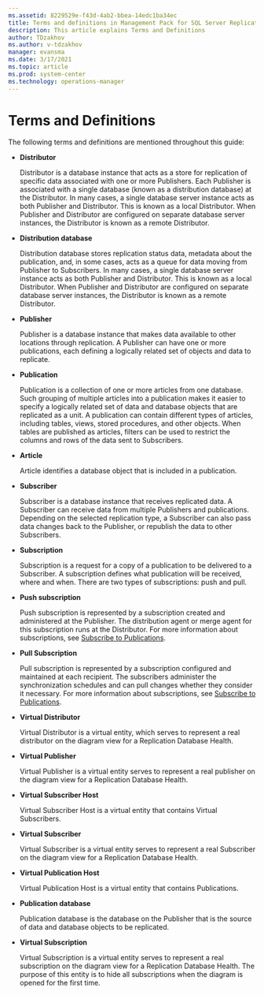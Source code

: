 ```yaml
---
ms.assetid: 8229529e-f43d-4ab2-bbea-14edc1ba34ec
title: Terms and definitions in Management Pack for SQL Server Replication
description: This article explains Terms and Definitions
author: TDzakhov
ms.author: v-tdzakhov
manager: evansma
ms.date: 3/17/2021
ms.topic: article
ms.prod: system-center
ms.technology: operations-manager
---
```


# Terms and Definitions

The following terms and definitions are mentioned throughout this guide:

- **Distributor**

  Distributor is a database instance that acts as a store for replication of specific data associated with one or more Publishers. Each Publisher is associated with a single database (known as a distribution database) at the Distributor. In many cases, a single database server instance acts as both Publisher and Distributor. This is known as a local Distributor. When Publisher and Distributor are configured on separate database server instances, the Distributor is known as a remote Distributor.

- **Distribution database**

  Distribution database stores replication status data, metadata about the publication, and, in some cases, acts as a queue for data moving from Publisher to Subscribers. In many cases, a single database server instance acts as both Publisher and Distributor. This is known as a local Distributor. When Publisher and Distributor are configured on separate database server instances, the Distributor is known as a remote Distributor.

- **Publisher**

  Publisher is a database instance that makes data available to other locations through replication. A Publisher can have one or more publications, each defining a logically related set of objects and data to replicate.

- **Publication**

  Publication is a collection of one or more articles from one database. Such grouping of multiple articles into a publication makes it easier to specify a logically related set of data and database objects that are replicated as a unit. A publication can contain different types of articles, including tables, views, stored procedures, and other objects. When tables are published as articles, filters can be used to restrict the columns and rows of the data sent to Subscribers.

- **Article**

  Article identifies a database object that is included in a publication.

- **Subscriber**

  Subscriber is a database instance that receives replicated data. A Subscriber can receive data from multiple Publishers and publications. Depending on the selected replication type, a Subscriber can also pass data changes back to the Publisher, or republish the data to other Subscribers.

- **Subscription**

  Subscription is a request for a copy of a publication to be delivered to a Subscriber. A subscription defines what publication will be received, where and when. There are two types of subscriptions: push and pull.

- **Push subscription**

  Push subscription is represented by a subscription created and administered at the Publisher. The distribution agent or merge agent for this subscription runs at the Distributor. For more information about subscriptions, see [Subscribe to Publications](/sql/relational-databases/replication/subscribe-to-publications).

- **Pull Subscription**

  Pull subscription is represented by a subscription configured and maintained at each recipient. The subscribers administer the synchronization schedules and can pull changes whether they consider it necessary. For more information about subscriptions, see [Subscribe to Publications](/sql/relational-databases/replication/subscribe-to-publications).

- **Virtual Distributor**

  Virtual Distributor is a virtual entity, which serves to represent a real distributor on the diagram view for a Replication Database Health.

- **Virtual Publisher**

  Virtual Publisher is a virtual entity serves to represent a real publisher on the diagram view for a Replication Database Health.

- **Virtual Subscriber Host**

  Virtual Subscriber Host is a virtual entity that contains Virtual Subscribers.

- **Virtual Subscriber**

  Virtual Subscriber is a virtual entity serves to represent a real Subscriber on the diagram view for a Replication Database Health.

- **Virtual Publication Host**

  Virtual Publication Host is a virtual entity that contains Publications.

- **Publication database**

  Publication database is the database on the Publisher that is the source of data and database objects to be replicated.

- **Virtual Subscription**

  Virtual Subscription is a virtual entity serves to represent a real subscription on the diagram view for a Replication Database Health. The purpose of this entity is to hide all subscriptions when the diagram is opened for the first time.
